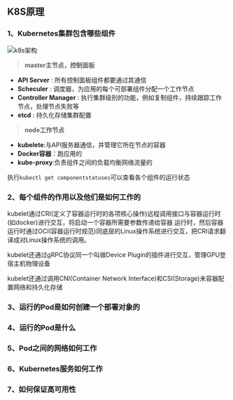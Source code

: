 ## **K8S原理**
### 1、Kubernetes集群包含哪些组件
![k8s架构](https://github.com/wei-bowen/kubernetes_learn/blob/master/images/k8s%E6%9E%B6%E6%9E%84.png)
>**master主节点，控制面板**
- **API Server**          : 所有控制面板组件都要通过其通信
- **Scheculer**           : 调度器，为应用的每个可部署组件分配一个工作节点
- **Controller Manager**  : 执行集群级别的功能，例如复制组件，持续跟踪工作节点，处理节点失败等
- **etcd**                : 持久化存储集群配置
>**node工作节点**
- **kubelete**:与API服务器通信，并管理它所在节点的容器
- **Docker容器**：跑应用的
- **kube-proxy**:负责组件之间的负载均衡网络流量的

执行`kubectl get componentstatuses`可以查看各个组件的运行状态
### 2、每个组件的作用以及他们是如何工作的
kubelet通过CRI(定义了容器运行时的各项核心操作)远程调用接口与容器运行时(如docker)进行交互，将启动一个容器所需要参数传递给容器
运行时，然后容器运行时通过OCI(容器运行时规范)同底层的Linux操作系统进行交互，把CRI请求翻译成对Linux操作系统的调用。

kubelet还通过gRPC协议同一个叫做Device Plugin的插件进行交互，管理GPU登宿主机物理设备

kubelet还通过调用CNI(Container Network Interface)和CSI(Storage)未容器配置网络和持久化存储



### 3、运行的Pod是如何创建一个部署对象的

### 4、运行的Pod是什么

### 5、Pod之间的网络如何工作

### 6、Kubernetes服务如何工作

### 7、如何保证高可用性





